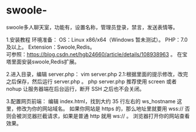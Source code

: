 # swoole-
swoole多人聊天室，功能有，设置名称，管理员登录，禁言，发送表情等。


1.安装教程
环境准备：
OS：Linux x86/x64（Windows 暂未测试）。
PHP：7.0 及以上。
Extension：Swoole,Redis。    
可参照：https://blog.csdn.net/hgb24660/article/details/108938963   。
在宝塔里面安装swoole,Redis扩展。


2.进入目录，编辑 server.php：
vim server.php
2.1:根据里面的提示修改，改完之后保存，然后运行 server.php 。
php server.php
推荐使用 screen 或者 nohup 让服务器端在后台运行，断开 SSH 之后也不会关闭。


3.配置网页前端：
编辑 index.html，找到大约 35 行左右的 ws_hostname 这里，修改为你的网站域名。
如果你网站是 https 的，那么地址里就要用 wss:// 否则会被浏览器拦截请求，如果是普通 http 就用 ws:// 。
浏览器打开你的网站查看效果。
